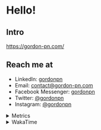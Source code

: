 # Hello!

## Intro

<https://gordon-pn.com/>

## Reach me at

- LinkedIn: [gordonpn](https://www.linkedin.com/in/gordonpn/)
- Email: [contact@gordon-pn.com](mailto:contact@gordon-pn.com)
- Facebook Messenger: [gordonpn](https://www.messenger.com/t/Gordonpn)
- Twitter: [@gordonpn](https://twitter.com/Gordonpn)
- Instagram: [@gordonpn](https://www.instagram.com/gordonpn/)

<details>
  <summary>Metrics</summary>

  <img align="center" src="https://github.com/gordonpn/gordonpn/blob/master/github-metrics.svg" alt="GitHub Metrics">

</details>

<details>
  <summary>WakaTime</summary>

  <!--START_SECTION:waka-->
📊 **This Week I Spent My Time On** 

```text
💬 Programming Languages: 
Java                     10 hrs 11 mins      █████████████████░░░░░░░░   69.65 % 
JSON                     1 hr 48 mins        ███░░░░░░░░░░░░░░░░░░░░░░   12.31 % 
XML                      41 mins             █░░░░░░░░░░░░░░░░░░░░░░░░   04.73 % 
Makefile                 30 mins             █░░░░░░░░░░░░░░░░░░░░░░░░   03.48 % 
Brazil Dependency Config 27 mins             █░░░░░░░░░░░░░░░░░░░░░░░░   03.09 % 

🔥 Editors: 
IntelliJ IDEA            14 hrs 25 mins      █████████████████████████   98.48 % 
VS Code                  13 mins             ░░░░░░░░░░░░░░░░░░░░░░░░░   01.52 % 
```


 Last Updated on 14/02/2025 16:24:28 UTC
<!--END_SECTION:waka-->
</details>
